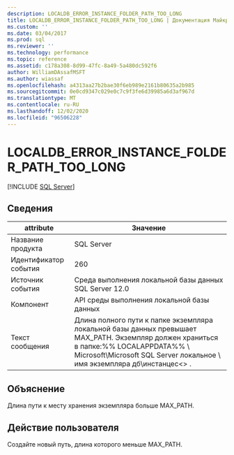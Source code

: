 ```yaml
---
description: LOCALDB_ERROR_INSTANCE_FOLDER_PATH_TOO_LONG
title: LOCALDB_ERROR_INSTANCE_FOLDER_PATH_TOO_LONG | Документация Майкрософт
ms.custom: ''
ms.date: 03/04/2017
ms.prod: sql
ms.reviewer: ''
ms.technology: performance
ms.topic: reference
ms.assetid: c178a308-8d99-47fc-8a49-5a480dc592f6
author: WilliamDAssafMSFT
ms.author: wiassaf
ms.openlocfilehash: a4313aa27b2bae30f6eb989e2161b80635a2b985
ms.sourcegitcommit: 0e0cd9347c029e0c7c9f3fe6d39985a6d3af967d
ms.translationtype: MT
ms.contentlocale: ru-RU
ms.lasthandoff: 12/02/2020
ms.locfileid: "96506228"
---
```

# <a name="localdb_error_instance_folder_path_too_long"></a>LOCALDB_ERROR_INSTANCE_FOLDER_PATH_TOO_LONG
 [!INCLUDE [SQL Server](../../includes/applies-to-version/sqlserver.md)]
    
## <a name="details"></a>Сведения  
  
| attribute | Значение |
| --------- | ----- | 
|Название продукта|SQL Server|  
|Идентификатор события|260|  
|Источник события|Среда выполнения локальной базы данных SQL Server 12.0|  
|Компонент|API среды выполнения локальной базы данных|  
|Текст сообщения|Длина полного пути к папке экземпляра локальной базы данных превышает MAX_PATH. Экземпляр должен храниться в папке:%% LOCALAPPDATA%% \ Microsoft\Microsoft SQL Server локальное \\ имя экземпляра дб\инстанцес<\> .|  
  
## <a name="explanation"></a>Объяснение  
 Длина пути к месту хранения экземпляра больше MAX_PATH.  
  
## <a name="user-action"></a>Действие пользователя  
 Создайте новый путь, длина которого меньше MAX_PATH.  
  
  
